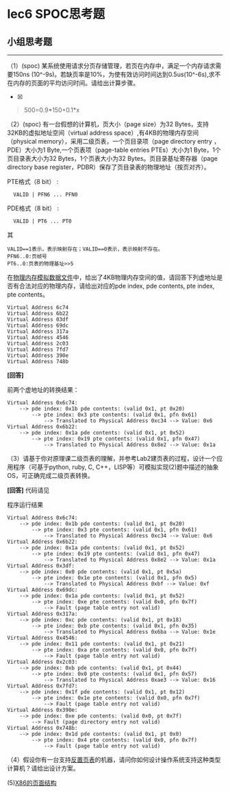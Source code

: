 # lec6 SPOC思考题


## 小组思考题
---

（1）(spoc) 某系统使用请求分页存储管理，若页在内存中，满足一个内存请求需要150ns (10^-9s)。若缺页率是10%，为使有效访问时间达到0.5us(10^-6s),求不在内存的页面的平均访问时间。请给出计算步骤。 

- [x]  

> 500=0.9\*150+0.1\*x

（2）(spoc) 有一台假想的计算机，页大小（page size）为32 Bytes，支持32KB的虚拟地址空间（virtual address space）,有4KB的物理内存空间（physical memory），采用二级页表，一个页目录项（page directory entry ，PDE）大小为1 Byte,一个页表项（page-table entries
PTEs）大小为1 Byte，1个页目录表大小为32 Bytes，1个页表大小为32 Bytes。页目录基址寄存器（page directory base register，PDBR）保存了页目录表的物理地址（按页对齐）。

PTE格式（8 bit） :

```
  VALID | PFN6 ... PFN0
```
PDE格式（8 bit） :

```
  VALID | PT6 ... PT0
```
其

```
VALID==1表示，表示映射存在；VALID==0表示，表示映射不存在。
PFN6..0:页帧号
PT6..0:页表的物理基址>>5
```
在[物理内存模拟数据文件](./03-2-spoc-testdata.md)中，给出了4KB物理内存空间的值，请回答下列虚地址是否有合法对应的物理内存，请给出对应的pde index, pde contents, pte index, pte contents。

```
Virtual Address 6c74
Virtual Address 6b22
Virtual Address 03df
Virtual Address 69dc
Virtual Address 317a
Virtual Address 4546
Virtual Address 2c03
Virtual Address 7fd7
Virtual Address 390e
Virtual Address 748b
```

**[回答]**

前两个虚地址的转换结果：

```
Virtual Address 0x6c74:
	--> pde index: 0x1b pde contents: (valid 0x1, pt 0x20)
		--> pte index: 0x3 pte contents: (valid 0x1, pfn 0x61)
			--> Translated to Physical Address 0xc34 --> Value: 0x6
Virtual Address 0x6b22:
	--> pde index: 0x1a pde contents: (valid 0x1, pt 0x52)
		--> pte index: 0x19 pte contents: (valid 0x1, pfn 0x47)
			--> Translated to Physical Address 0x8e2 --> Value: 0x1a

```


（3）请基于你对原理课二级页表的理解，并参考Lab2建页表的过程，设计一个应用程序（可基于python, ruby, C, C++，LISP等）可模拟实现(2)题中描述的抽象OS，可正确完成二级页表转换。

**[回答]**
代码请见[]()

程序运行结果

```
Virtual Address 0x6c74:
	--> pde index: 0x1b pde contents: (valid 0x1, pt 0x20)
		--> pte index: 0x3 pte contents: (valid 0x1, pfn 0x61)
			--> Translated to Physical Address 0xc34 --> Value: 0x6
Virtual Address 0x6b22:
	--> pde index: 0x1a pde contents: (valid 0x1, pt 0x52)
		--> pte index: 0x19 pte contents: (valid 0x1, pfn 0x47)
			--> Translated to Physical Address 0x8e2 --> Value: 0x1a
Virtual Address 0x3df:
	--> pde index: 0x0 pde contents: (valid 0x1, pt 0x5a)
		--> pte index: 0x1e pte contents: (valid 0x1, pfn 0x5)
			--> Translated to Physical Address 0xbf --> Value: 0xf
Virtual Address 0x69dc:
	--> pde index: 0x1a pde contents: (valid 0x1, pt 0x52)
		--> pte index: 0xe pte contents: (valid 0x0, pfn 0x7f)
			--> Fault (page table entry not valid)
Virtual Address 0x317a:
	--> pde index: 0xc pde contents: (valid 0x1, pt 0x18)
		--> pte index: 0xb pte contents: (valid 0x1, pfn 0x35)
			--> Translated to Physical Address 0x6ba --> Value: 0x1e
Virtual Address 0x4546:
	--> pde index: 0x11 pde contents: (valid 0x1, pt 0x21)
		--> pte index: 0xa pte contents: (valid 0x0, pfn 0x7f)
			--> Fault (page table entry not valid)
Virtual Address 0x2c03:
	--> pde index: 0xb pde contents: (valid 0x1, pt 0x44)
		--> pte index: 0x0 pte contents: (valid 0x1, pfn 0x57)
			--> Translated to Physical Address 0xae3 --> Value: 0x16
Virtual Address 0x7fd7:
	--> pde index: 0x1f pde contents: (valid 0x1, pt 0x12)
		--> pte index: 0x1e pte contents: (valid 0x0, pfn 0x7f)
			--> Fault (page table entry not valid)
Virtual Address 0x390e:
	--> pde index: 0xe pde contents: (valid 0x0, pt 0x7f)
		--> Fault (page directory entry not valid)
Virtual Address 0x748b:
	--> pde index: 0x1d pde contents: (valid 0x1, pt 0x0)
		--> pte index: 0x4 pte contents: (valid 0x0, pfn 0x7f)
			--> Fault (page table entry not valid)
```


（4）假设你有一台支持[反置页表](http://en.wikipedia.org/wiki/Page_table#Inverted_page_table)的机器，请问你如何设计操作系统支持这种类型计算机？请给出设计方案。

 (5)[X86的页面结构](http://os.cs.tsinghua.edu.cn/oscourse/OS2015/lecture06#head-1f58ea81c046bd27b196ea2c366d0a2063b304ab)
